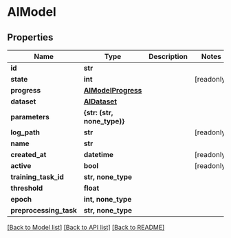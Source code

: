 # AIModel


## Properties

Name | Type | Description | Notes
------------ | ------------- | ------------- | -------------
**id** | **str** |  | 
**state** | **int** |  | [readonly] 
**progress** | [**AIModelProgress**](AIModelProgress.md) |  | 
**dataset** | [**AIDataset**](AIDataset.md) |  | 
**parameters** | **{str: (str, none_type)}** |  | 
**log_path** | **str** |  | [readonly] 
**name** | **str** |  | 
**created_at** | **datetime** |  | [readonly] 
**active** | **bool** |  | [readonly] 
**training_task_id** | **str, none_type** |  | 
**threshold** | **float** |  | 
**epoch** | **int, none_type** |  | 
**preprocessing_task** | **str, none_type** |  | 

[[Back to Model list]](../#documentation-for-models) [[Back to API list]](../#documentation-for-api-endpoints) [[Back to README]](../)


